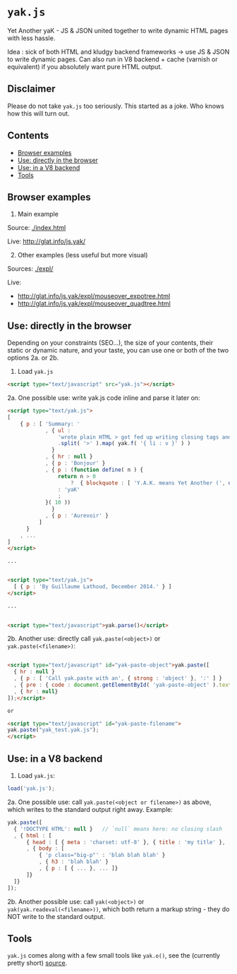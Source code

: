 `yak.js`
======

Yet Another yaK - JS &amp; JSON united together to write dynamic HTML pages with less hassle.

Idea : sick of both HTML and kludgy backend frameworks -> use JS &
JSON to write dynamic pages. Can also run in V8 backend + cache
(varnish or equivalent) if you absolutely want pure HTML output.

## Disclaimer

Please do not take `yak.js` too seriously. This started as a joke. Who knows how this will turn out.

## Contents

 * [Browser examples](#browser-examples)
 * [Use: directly in the browser](#use-directly-in-the-browser)
 * [Use: in a V8 backend](#use-in-a-v8-backend)
 * [Tools](#tools)
 
## Browser examples

1. Main example

Source: [./index.html](./index.html)

Live: http://glat.info/js.yak/

2. Other examples (less useful but more visual)

Sources: [./expl/](./expl/)

Live:
 * http://glat.info/js.yak/expl/mouseover_expotree.html
 * http://glat.info/js.yak/expl/mouseover_quadtree.html

## Use: directly in the browser

Depending on your constraints (SEO...), the size of your contents, their static or dynamic nature, and your taste, you can use one or both of the two options 2a. or 2b.

1. Load `yak.js`

```html
<script type="text/javascript" src="yak.js"></script>
```

2a. One possible use: write yak.js code inline and parse it later on:

```html
<script type="text/yak.js">
[
    { p : [ 'Summary: '
            , { ul : 
                'wrote plain HTML > got fed up writing closing tags and having too little page structure dynamics > generated HTML using frameworks > too many features > kludge accumulated over time > wrote plain HTML again > got fed up again > wrote - wait first wrote YAK.'
                .split( '>' ).map( yak.f( '{ li : v }' ) ) 
              }
            , { hr : null }
            , { p : 'Bonjour' }
            , { p : (function define( n ) {
                return n > 0  
                    ?  { blockquote : [ 'Y.A.K. means Yet Another (', define( n - 1 ), ')' ] }
                : 'yaK'
                ;  
            }( 10 ))
              }
            , { p : 'Aurevoir' }
          ]
      }
    , ...
]
</script>

...


<script type="text/yak.js">
  [ { p : 'By Guillaume Lathoud, December 2014.' } ]
</script>

...
    

<script type="text/javascript">yak.parse()</script>

```

2b. Another use: directly call `yak.paste(<object>)` or `yak.paste(<filename>)`:

```html

<script type="text/javascript" id="yak-paste-object">yak.paste([ 
  { hr : null }
  , { p : [ 'Call yak.paste with an', { strong : 'object' }, ':' ] }
  , { pre : { code : document.getElementById( 'yak-paste-object' ).textContent } }
  , { hr : null}
]);</script>

or

<script type="text/javascript" id="yak-paste-filename">
yak.paste("yak_test.yak.js");
</script>

```

## Use: in a V8 backend

1. Load `yak.js`:

```js
load('yak.js');
```

2a. One possible use: call `yak.paste(<object or filename>)` as above, which writes to the standard output right away. Example:

```js
yak.paste([
  { '!DOCTYPE HTML': null }   // `null` means here: no closing slash
  , { html : [
      { head : [ { meta : 'charset: utf-8' }, { title : 'my title' }, ... ] }
      , { body : [
          { 'p class="big-p"' : 'blah blah blah' }
          , { h3 : 'blah blah' }
          , { p : [ { ... }, ... ]}
      ]}
  ]}
]);
```

2b. Another possible use: call `yak(<object>)` or `yak(yak.readeval(<filename>))`, which both return a markup string - they do NOT write to the standard output.

## Tools

`yak.js` comes along with a few small tools like `yak.o()`, see the (currently pretty short) [source](./yak.js).

